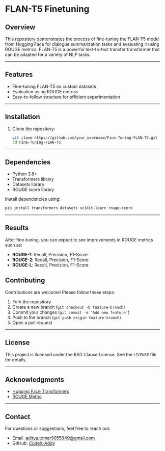 # FLAN-T5 Finetuning

## Overview
This repository demonstrates the process of fine-tuning the FLAN-T5 model from Hugging Face for dialogue summarization tasks and evaluating it using ROUGE metrics. FLAN-T5 is a powerful text-to-text transfer transformer that can be adapted for a variety of NLP tasks.

---

## Features
- Fine-tuning FLAN-T5 on custom datasets
- Evaluation using ROUGE metrics
- Easy-to-follow structure for efficient experimentation

---

## Installation
1. Clone the repository:
   ```bash
   git clone https://github.com/your_username/Fine-Tuning-FLAN-T5.git
   cd Fine-Tuning-FLAN-T5
   ```

---

## Dependencies
- Python 3.8+
- Transformers library
- Datasets library
- ROUGE score library

Install dependencies using:
```bash
pip install transformers datasets scikit-learn rouge-score
```

---

## Results
After fine-tuning, you can expect to see improvements in ROUGE metrics such as:
- **ROUGE-1**: Recall, Precision, F1-Score
- **ROUGE-2**: Recall, Precision, F1-Score
- **ROUGE-L**: Recall, Precision, F1-Score


## Contributing
Contributions are welcome! Please follow these steps:
1. Fork the repository
2. Create a new branch (`git checkout -b feature-branch`)
3. Commit your changes (`git commit -m 'Add new feature'`)
4. Push to the branch (`git push origin feature-branch`)
5. Open a pull request


---

## License
This project is licensed under the BSD Clause License. See the `LICENSE` file for details.

---

## Acknowledgments
- [Hugging Face Transformers](https://huggingface.co/transformers/)
- [ROUGE Metric](https://pypi.org/project/rouge-score/)

---

## Contact
For questions or suggestions, feel free to reach out:
- Email: aditya.tomar9055049@gmail.com
- GitHub: [CodeX-Addy](https://github.com/your_username)
